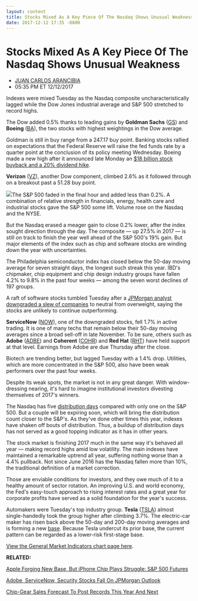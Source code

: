 ```yaml
---
layout: content
title: Stocks Mixed As A Key Piece Of The Nasdaq Shows Unusual Weakness
date: 2017-12-12 17:35 -0800
---
```



Stocks Mixed As A Key Piece Of The Nasdaq Shows Unusual Weakness
=================================================================




* [JUAN CARLOS ARANCIBIA](https://www.investors.com/author/arancibiaj/ "Posts by JUAN CARLOS ARANCIBIA")
* 05:35 PM ET 12/12/2017




Indexes were mixed Tuesday as the Nasdaq composite uncharacteristically lagged while the Dow Jones industrial average and S&P 500 stretched to record highs.




 The Dow added 0.5% thanks to leading gains by **Goldman Sachs** ([GS](https://research.investors.com/quote.aspx?symbol=GS)) and **Boeing** ([BA](https://research.investors.com/quote.aspx?symbol=BA)), the two stocks with highest weightings in the Dow average.


Goldman is still in buy range from a 247.17 buy point. Banking stocks rallied on expectations that the Federal Reserve will raise the fed funds rate by a quarter point at the conclusion of its policy meeting Wednesday. Boeing made a new high after it announced late Monday an [$18 billion stock buyback and a 20% dividend hike](https://www.investors.com/news/top-performing-dow-stock-boeing-unloads-billions-more-on-investors/).


**Verizon** ([VZ](https://research.investors.com/quote.aspx?symbol=VZ)), another Dow component, climbed 2.6% as it followed through on a breakout past a 51.28 buy point.


![](https://www.investors.com/wp-content/uploads/2017/12/MP121217-250x300.png)The S&P 500 faded in the final hour and added less than 0.2%. A combination of relative strength in financials, energy, health care and industrial stocks gave the S&P 500 some lift. Volume rose on the Nasdaq and the NYSE.


But the Nasdaq erased a meager gain to close 0.2% lower, after the index sought direction through the day. The composite — up 27.5% in 2017 — is still on track to finish the year well ahead of the S&P 500's 19% gain. But major elements of the index such as chip and software stocks are winding down the year with uncertainties.


The Philadelphia semiconductor index has closed below the 50-day moving average for seven straight days, the longest such streak this year. IBD's chipmaker, chip equipment and chip design industry groups have fallen 4.2% to 9.8% in the past four weeks — among the seven worst declines of 197 groups.


A raft of software stocks tumbled Tuesday after a [JPMorgan analyst downgraded a slew of companies](https://www.investors.com/news/technology/adobe-servicenow-security-stocks-fall-on-jpmorgan-outlook/) to neutral from overweight, saying the stocks are unlikely to continue outperforming.


**ServiceNow** ([NOW](https://research.investors.com/quote.aspx?symbol=NOW)), one of the downgraded stocks, fell 1.7% in active trading. It is one of many techs that remain below their 50-day moving averages since a broad sell-off in late November. To be sure, others such as **Adobe** ([ADBE](https://research.investors.com/quote.aspx?symbol=ADBE)) and **Coherent** ([COHR](https://research.investors.com/quote.aspx?symbol=COHR)) and **Red Hat** ([RHT](https://research.investors.com/quote.aspx?symbol=RHT)) have held support at that level. Earnings from Adobe are due Thursday after the close.


Biotech are trending better, but lagged Tuesday with a 1.4% drop. Utilities, which are more concentrated in the S&P 500, also have been weak performers over the past four weeks.


Despite its weak spots, the market is not in any great danger. With window-dressing nearing, it's hard to imagine institutional investors divesting themselves of 2017's winners.


The Nasdaq has five [distribution days](http://www.investors.com/ibd-university/market-timing/market-tops/) compared with only one on the S&P 500. But a couple will be expiring soon, which will bring the distribution count closer to the S&P's. As they've done other times this year, indexes have shaken off bouts of distribution. Thus, a buildup of distribution days has not served as a good topping indicator as it has in other years.


The stock market is finishing 2017 much in the same way it's behaved all year — making record highs amid low volatility. The main indexes have maintained a remarkable uptrend all year, suffering nothing worse than a 4.4% pullback. Not since June 2016 has the Nasdaq fallen more than 10%, the traditional definition of a market correction.


Those are enviable conditions for investors, and they owe much of it to a healthy amount of sector rotation. An improving U.S. and world economy, the Fed's easy-touch approach to rising interest rates and a great year for corporate profits have served as a solid foundation for the year's success.


Automakers were Tuesday's top industry group. **Tesla** ([TSLA](https://research.investors.com/quote.aspx?symbol=TSLA)) almost single-handedly took the group higher after climbing 3.7%. The electric-car maker has risen back above the 50-day and 200-day moving averages and is forming a new [base](http://www.investors.com/ibd-university/chart-reading/). Because Tesla undercut its prior base, the current pattern can be regarded as a lower-risk first-stage base.


[View the General Market Indicators chart page here](https://www.investors.com/wp-content/uploads/2017/12/IBD1212152833GMI.pdf).


**RELATED:**


[Apple Forging New Base, But iPhone Chip Plays Struggle: S&P 500 Futures](https://www.investors.com/market-trend/stock-market-today/apple-forging-new-base-but-iphone-chip-plays-struggle-sp-500-futures/)


[Adobe, ServiceNow, Security Stocks Fall On JPMorgan Outlook](https://www.investors.com/news/technology/adobe-servicenow-security-stocks-fall-on-jpmorgan-outlook/)


[Chip-Gear Sales Forecast To Post Records This Year And Next](https://www.investors.com/research/ibd-industry-themes/chip-gear-sales-forecast-to-post-records-this-year-and-next/)




